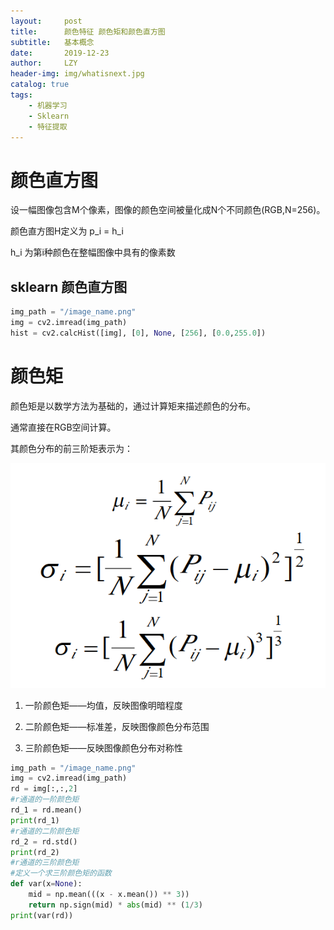 ```yaml
---
layout:     post
title:      颜色特征 颜色矩和颜色直方图
subtitle:   基本概念
date:       2019-12-23
author:     LZY
header-img: img/whatisnext.jpg
catalog: true
tags:
    - 机器学习
    - Sklearn
    - 特征提取
---
```


# 颜色直方图

设一幅图像包含M个像素，图像的颜色空间被量化成N个不同颜色(RGB,N=256)。

颜色直方图H定义为 p_i = h_i

h_i 为第i种颜色在整幅图像中具有的像素数


## sklearn 颜色直方图

```python
img_path = "/image_name.png"
img = cv2.imread(img_path)
hist = cv2.calcHist([img], [0], None, [256], [0.0,255.0])
```

# 颜色矩

颜色矩是以数学方法为基础的，通过计算矩来描述颜色的分布。

通常直接在RGB空间计算。

其颜色分布的前三阶矩表示为：

![](/img/20200327122342.png)

1. 一阶颜色矩——均值，反映图像明暗程度

2. 二阶颜色矩——标准差，反映图像颜色分布范围

3. 三阶颜色矩——反映图像颜色分布对称性

```python
img_path = "/image_name.png"
img = cv2.imread(img_path)
rd = img[:,:,2]
#r通道的一阶颜色矩
rd_1 = rd.mean()
print(rd_1)
#r通道的二阶颜色矩
rd_2 = rd.std()
print(rd_2)
#r通道的三阶颜色矩
#定义一个求三阶颜色矩的函数
def var(x=None):
    mid = np.mean(((x - x.mean()) ** 3))
    return np.sign(mid) * abs(mid) ** (1/3)
print(var(rd))
```